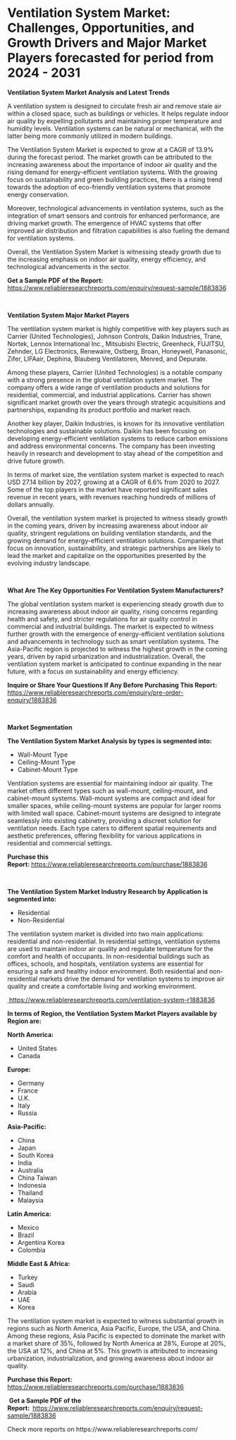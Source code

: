 <p><h1>Ventilation System Market: Challenges, Opportunities, and Growth Drivers and Major Market Players forecasted for period from 2024 - 2031</h1></p><p><strong>Ventilation System Market Analysis and Latest Trends</strong></p>
<p><p>A ventilation system is designed to circulate fresh air and remove stale air within a closed space, such as buildings or vehicles. It helps regulate indoor air quality by expelling pollutants and maintaining proper temperature and humidity levels. Ventilation systems can be natural or mechanical, with the latter being more commonly utilized in modern buildings.</p><p>The Ventilation System Market is expected to grow at a CAGR of 13.9% during the forecast period. The market growth can be attributed to the increasing awareness about the importance of indoor air quality and the rising demand for energy-efficient ventilation systems. With the growing focus on sustainability and green building practices, there is a rising trend towards the adoption of eco-friendly ventilation systems that promote energy conservation.</p><p>Moreover, technological advancements in ventilation systems, such as the integration of smart sensors and controls for enhanced performance, are driving market growth. The emergence of HVAC systems that offer improved air distribution and filtration capabilities is also fueling the demand for ventilation systems.</p><p>Overall, the Ventilation System Market is witnessing steady growth due to the increasing emphasis on indoor air quality, energy efficiency, and technological advancements in the sector.</p></p>
<p><strong>Get a Sample PDF of the Report:&nbsp;</strong> <a href="https://www.reliableresearchreports.com/enquiry/request-sample/1883836">https://www.reliableresearchreports.com/enquiry/request-sample/1883836</a></p>
<p>&nbsp;</p>
<p><strong>Ventilation System Major Market Players</strong></p>
<p><p>The ventilation system market is highly competitive with key players such as Carrier (United Technologies), Johnson Controls, Daikin Industries, Trane, Nortek, Lennox International Inc., Mitsubishi Electric, Greenheck, FUJITSU, Zehnder, LG Electronics, Renewaire, Ostberg, Broan, Honeywell, Panasonic, Zifer, LIFAair, Dephina, Blauberg Ventilatoren, Menred, and Depurate.</p><p>Among these players, Carrier (United Technologies) is a notable company with a strong presence in the global ventilation system market. The company offers a wide range of ventilation products and solutions for residential, commercial, and industrial applications. Carrier has shown significant market growth over the years through strategic acquisitions and partnerships, expanding its product portfolio and market reach.</p><p>Another key player, Daikin Industries, is known for its innovative ventilation technologies and sustainable solutions. Daikin has been focusing on developing energy-efficient ventilation systems to reduce carbon emissions and address environmental concerns. The company has been investing heavily in research and development to stay ahead of the competition and drive future growth.</p><p>In terms of market size, the ventilation system market is expected to reach USD 27.14 billion by 2027, growing at a CAGR of 6.6% from 2020 to 2027. Some of the top players in the market have reported significant sales revenue in recent years, with revenues reaching hundreds of millions of dollars annually.</p><p>Overall, the ventilation system market is projected to witness steady growth in the coming years, driven by increasing awareness about indoor air quality, stringent regulations on building ventilation standards, and the growing demand for energy-efficient ventilation solutions. Companies that focus on innovation, sustainability, and strategic partnerships are likely to lead the market and capitalize on the opportunities presented by the evolving industry landscape.</p></p>
<p>&nbsp;</p>
<p><strong>What Are The Key Opportunities For Ventilation System Manufacturers?</strong></p>
<p><p>The global ventilation system market is experiencing steady growth due to increasing awareness about indoor air quality, rising concerns regarding health and safety, and stricter regulations for air quality control in commercial and industrial buildings. The market is expected to witness further growth with the emergence of energy-efficient ventilation solutions and advancements in technology such as smart ventilation systems. The Asia-Pacific region is projected to witness the highest growth in the coming years, driven by rapid urbanization and industrialization. Overall, the ventilation system market is anticipated to continue expanding in the near future, with a focus on sustainability and energy efficiency.</p></p>
<p><strong>Inquire or Share Your Questions If Any Before Purchasing This Report:</strong> <a href="https://www.reliableresearchreports.com/enquiry/pre-order-enquiry/1883836">https://www.reliableresearchreports.com/enquiry/pre-order-enquiry/1883836</a></p>
<p>&nbsp;</p>
<p><strong>Market Segmentation</strong></p>
<p><strong>The Ventilation System Market Analysis by types is segmented into:</strong></p>
<p><ul><li>Wall-Mount Type</li><li>Ceiling-Mount Type</li><li>Cabinet-Mount Type</li></ul></p>
<p><p>Ventilation systems are essential for maintaining indoor air quality. The market offers different types such as wall-mount, ceiling-mount, and cabinet-mount systems. Wall-mount systems are compact and ideal for smaller spaces, while ceiling-mount systems are popular for larger rooms with limited wall space. Cabinet-mount systems are designed to integrate seamlessly into existing cabinetry, providing a discreet solution for ventilation needs. Each type caters to different spatial requirements and aesthetic preferences, offering flexibility for various applications in residential and commercial settings.</p></p>
<p><strong>Purchase this Report:&nbsp;</strong><a href="https://www.reliableresearchreports.com/purchase/1883836">https://www.reliableresearchreports.com/purchase/1883836</a></p>
<p>&nbsp;</p>
<p><strong>The Ventilation System Market Industry Research by Application is segmented into:</strong></p>
<p><ul><li>Residential</li><li>Non-Residential</li></ul></p>
<p><p>The ventilation system market is divided into two main applications: residential and non-residential. In residential settings, ventilation systems are used to maintain indoor air quality and regulate temperature for the comfort and health of occupants. In non-residential buildings such as offices, schools, and hospitals, ventilation systems are essential for ensuring a safe and healthy indoor environment. Both residential and non-residential markets drive the demand for ventilation systems to improve air quality and create a comfortable living and working environment.</p></p>
<p><a href="https://www.reliableresearchreports.com/ventilation-system-r1883836">&nbsp;https://www.reliableresearchreports.com/ventilation-system-r1883836</a></p>
<p><strong>In terms of Region, the Ventilation System Market Players available by Region are:</strong></p>
<p>
    <p> <strong> North America: </strong>
        <ul>
            <li>United States</li>
            <li>Canada</li>
        </ul>
        </p> 
    <p> <strong> Europe: </strong>
        <ul>
            <li>Germany</li>
            <li>France</li>
            <li>U.K.</li>
            <li>Italy</li>
            <li>Russia</li>
        </ul>
        </p> 
    <p> <strong> Asia-Pacific: </strong>
        <ul>
            <li>China</li>
            <li>Japan</li>
            <li>South Korea</li>
            <li>India</li>
            <li>Australia</li>
            <li>China Taiwan</li>
            <li>Indonesia</li>
            <li>Thailand</li>
            <li>Malaysia</li>
        </ul>
        </p> 
    <p> <strong> Latin America: </strong>
        <ul>
            <li>Mexico</li>
            <li>Brazil</li>
            <li>Argentina Korea</li>
            <li>Colombia</li>
        </ul>
        </p> 
    <p> <strong> Middle East & Africa: </strong>
        <ul>
            <li>Turkey</li>
            <li>Saudi</li>
            <li>Arabia</li>
            <li>UAE</li>
            <li>Korea</li>
        </ul>
    </p>
    </p>
<p><p>The ventilation system market is expected to witness substantial growth in regions such as North America, Asia Pacific, Europe, the USA, and China. Among these regions, Asia Pacific is expected to dominate the market with a market share of 35%, followed by North America at 28%, Europe at 20%, the USA at 12%, and China at 5%. This growth is attributed to increasing urbanization, industrialization, and growing awareness about indoor air quality.</p></p>
<p><strong>Purchase this Report: </strong><a href="https://www.reliableresearchreports.com/purchase/1883836">https://www.reliableresearchreports.com/purchase/1883836</a></p>
<p>&nbsp;<strong>Get a Sample PDF of the Report:&nbsp;&nbsp;</strong><a href="https://www.reliableresearchreports.com/enquiry/request-sample/1883836">https://www.reliableresearchreports.com/enquiry/request-sample/1883836</a></p>
<p><strong></strong></p>
<p>Check more reports on https://www.reliableresearchreports.com/</p>